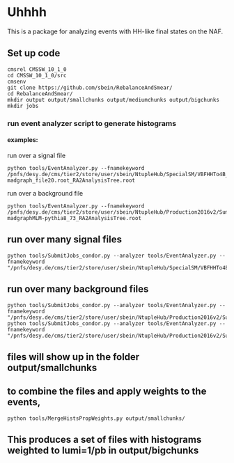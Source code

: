 # Uhhhh
This is a package for analyzing events with HH-like final states on the NAF.
## Set up code

```
cmsrel CMSSW_10_1_0
cd CMSSW_10_1_0/src
cmsenv
git clone https://github.com/sbein/RebalanceAndSmear/
cd RebalanceAndSmear/
mkdir output output/smallchunks output/mediumchunks output/bigchunks
mkdir jobs
```

### run event analyzer script to generate histograms
#### examples:

run over a signal file
```
python tools/EventAnalyzer.py --fnamekeyword /pnfs/desy.de/cms/tier2/store/user/sbein/NtupleHub/SpecialSM/VBFHHTo4B_CV_1_5_C2V_1_C3_1_13TeV-madgraph_file20.root_RA2AnalysisTree.root
```

run over a background file
```
python tools/EventAnalyzer.py --fnamekeyword  /pnfs/desy.de/cms/tier2/store/user/sbein/NtupleHub/Production2016v2/Summer16.TTJets_TuneCUETP8M1_13TeV-madgraphMLM-pythia8_73_RA2AnalysisTree.root
```

## run over many signal files
```
python tools/SubmitJobs_condor.py --analyzer tools/EventAnalyzer.py --fnamekeyword  "/pnfs/desy.de/cms/tier2/store/user/sbein/NtupleHub/SpecialSM/VBFHHTo4B*.root"
```

## run over many background files
```
python tools/SubmitJobs_condor.py --analyzer tools/EventAnalyzer.py --fnamekeyword  "/pnfs/desy.de/cms/tier2/store/user/sbein/NtupleHub/Production2016v2/Summer16.TTJets_TuneCUE*.root"
python tools/SubmitJobs_condor.py --analyzer tools/EventAnalyzer.py --fnamekeyword  "/pnfs/desy.de/cms/tier2/store/user/sbein/NtupleHub/Production2016v2/Summer16.QCD*.root"
```

## files will show up in the folder output/smallchunks
## to combine the files and apply weights to the events, 

```
python tools/MergeHistsPropWeights.py output/smallchunks/
```
## This produces a set of files with histograms weighted to lumi=1/pb in output/bigchunks
